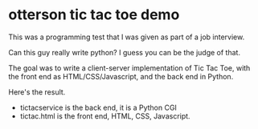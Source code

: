 # otterson tic tac toe demo

This was a programming test that I was given as part of a job interview.

Can this guy really write python?  I guess you can be the judge of that.

The goal was to write a client-server implementation of Tic Tac Toe, with the front end as HTML/CSS/Javascript,
and the back end in Python.

Here's the result.

* tictacservice is the back end, it is a Python CGI
* tictac.html is the front end, HTML, CSS, Javascript.
 